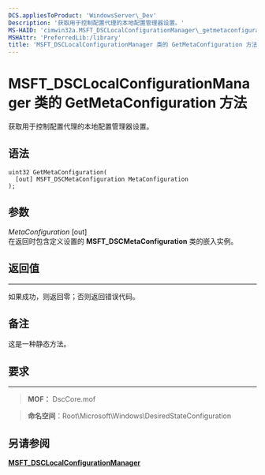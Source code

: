 ```yaml
---
DCS.appliesToProduct: 'WindowsServer\_Dev'
Description: '获取用于控制配置代理的本地配置管理器设置。'
MS-HAID: 'cimwin32a.MSFT_DSCLocalConfigurationManager\_getmetaconfiguration'
MSHAttr: 'PreferredLib:/library'
title: 'MSFT_DSCLocalConfigurationManager 类的 GetMetaConfiguration 方法'
---
```


# MSFT_DSCLocalConfigurationManager 类的 GetMetaConfiguration 方法

获取用于控制配置代理的本地配置管理器设置。

语法
------

```mof
uint32 GetMetaConfiguration(
  [out] MSFT_DSCMetaConfiguration MetaConfiguration
);
```

参数
----------

*MetaConfiguration* \[out\]  
在返回时包含定义设置的 **MSFT_DSCMetaConfiguration** 类的嵌入实例。

## 返回值
------------

如果成功，则返回零；否则返回错误代码。

## 备注

这是一种静态方法。

## 要求
------------
>**MOF：** DscCore.mof

>**命名空间**：Root\Microsoft\Windows\DesiredStateConfiguration


## 另请参阅


[**MSFT_DSCLocalConfigurationManager**](msft-dsclocalconfigurationmanager.md)


 

 





<!--HONumber=Apr16_HO2-->


